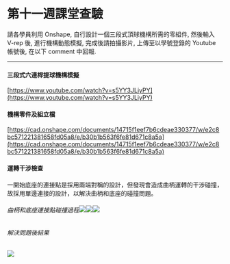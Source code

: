 # 第十一週課堂查驗

請各學員利用 Onshape, 自行設計一個三段式頂球機構所需的零組件, 然後輸入 V-rep 後, 進行機構動態模擬, 完成後請拍攝影片, 上傳至以學號登錄的 Youtube 帳號後, 在以下 comment 中回報.

---

#### 三段式六連桿提球機構模擬

[https://www.youtube.com/watch?v=s5YY3JLiyPY](https://www.youtube.com/watch?v=s5YY3JLiyPY)

#### 機構零件及組立檔

[https://cad.onshape.com/documents/14715f1eef7b6cdeae330377/w/e2c8bc571221381658fd05a8/e/b30b1b563f6fe81d671c8a5a](https://cad.onshape.com/documents/14715f1eef7b6cdeae330377/w/e2c8bc571221381658fd05a8/e/b30b1b563f6fe81d671c8a5a)

#### 運轉干涉檢查

一開始底座的連接點是採用兩端對稱的設計，但發現會造成曲柄運轉的干涉碰撞，故採用單邊連接的設計，以解決曲柄和底座的碰撞問題。

###### 曲柄和底座連接點碰撞過程![](/assets/chrome_2018-05-22_09-21-20.png)![](/assets/chrome_2018-05-22_09-21-24.png)![](/assets/chrome_2018-05-22_09-21-34.png)

###### 解決問題後結果

![](/assets/chrome_2018-05-22_09-22-03.png)

